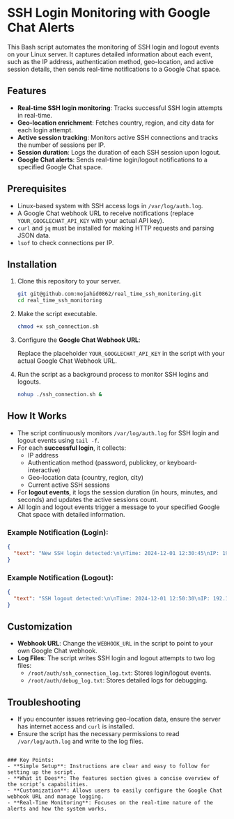 
# SSH Login Monitoring with Google Chat Alerts

This Bash script automates the monitoring of SSH login and logout events on your Linux server. It captures detailed information about each event, such as the IP address, authentication method, geo-location, and active session details, then sends real-time notifications to a Google Chat space.

## Features

- **Real-time SSH login monitoring**: Tracks successful SSH login attempts in real-time.
- **Geo-location enrichment**: Fetches country, region, and city data for each login attempt.
- **Active session tracking**: Monitors active SSH connections and tracks the number of sessions per IP.
- **Session duration**: Logs the duration of each SSH session upon logout.
- **Google Chat alerts**: Sends real-time login/logout notifications to a specified Google Chat space.
  
## Prerequisites

- Linux-based system with SSH access logs in `/var/log/auth.log`.
- A Google Chat webhook URL to receive notifications (replace `YOUR_GOOGLECHAT_API_KEY` with your actual API key).
- `curl` and `jq` must be installed for making HTTP requests and parsing JSON data.
- `lsof` to check connections per IP.

## Installation

1. Clone this repository to your server.

   ```bash
   git git@github.com:mojahid0862/real_time_ssh_monitoring.git
   cd real_time_ssh_monitoring
   ```

2. Make the script executable.

   ```bash
   chmod +x ssh_connection.sh
   ```

3. Configure the **Google Chat Webhook URL**:

   Replace the placeholder `YOUR_GOOGLECHAT_API_KEY` in the script with your actual Google Chat Webhook URL.

4. Run the script as a background process to monitor SSH logins and logouts.

   ```bash
   nohup ./ssh_connection.sh &
   ```

## How It Works

- The script continuously monitors `/var/log/auth.log` for SSH login and logout events using `tail -f`.
- For each **successful login**, it collects:
  - IP address
  - Authentication method (password, publickey, or keyboard-interactive)
  - Geo-location data (country, region, city)
  - Current active SSH sessions
- For **logout events**, it logs the session duration (in hours, minutes, and seconds) and updates the active sessions count.
- All login and logout events trigger a message to your specified Google Chat space with detailed information.

### Example Notification (Login):
```json
{
  "text": "New SSH login detected:\n\nTime: 2024-12-01 12:30:45\nIP: 192.168.1.100\nAuth Method: password\nCountry: United States\nRegion: California\nCity: Los Angeles\n\nActive SSH connections: 5\nConnections for IP=192.168.1.100: 2\nConnections for IP=192.168.1.101: 3"
}
```

### Example Notification (Logout):
```json
{
  "text": "SSH logout detected:\n\nTime: 2024-12-01 12:50:30\nIP: 192.168.1.100\nAuth Method: password\nCountry: United States\nRegion: California\nCity: Los Angeles\nDuration: 00:19:45\n\nActive SSH connections: 4\nConnections for IP=192.168.1.100: 1\nConnections for IP=192.168.1.101: 3"
}
```

## Customization

- **Webhook URL**: Change the `WEBHOOK_URL` in the script to point to your own Google Chat webhook.
- **Log Files**: The script writes SSH login and logout attempts to two log files:
  - `/root/auth/ssh_connection_log.txt`: Stores login/logout events.
  - `/root/auth/debug_log.txt`: Stores detailed logs for debugging.

## Troubleshooting

- If you encounter issues retrieving geo-location data, ensure the server has internet access and `curl` is installed.
- Ensure the script has the necessary permissions to read `/var/log/auth.log` and write to the log files.


```

### Key Points:
- **Simple Setup**: Instructions are clear and easy to follow for setting up the script.
- **What it Does**: The features section gives a concise overview of the script’s capabilities.
- **Customization**: Allows users to easily configure the Google Chat webhook URL and manage logging.
- **Real-Time Monitoring**: Focuses on the real-time nature of the alerts and how the system works.

